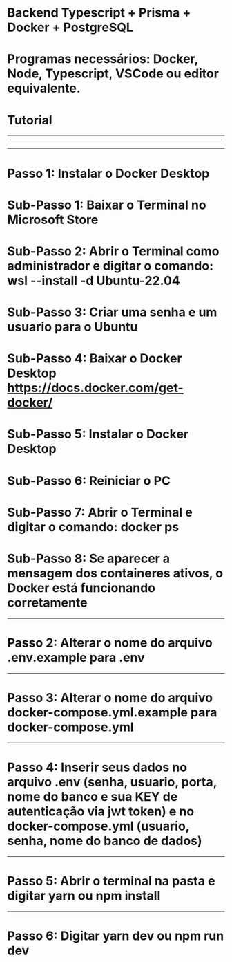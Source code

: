 # Backend Typescript + Prisma + Docker + PostgreSQL

# Programas necessários: Docker, Node, Typescript, VSCode ou editor equivalente.

# Tutorial
--------------------------------------------------------------------------------------------------------------------------------------------------------------------------------
--------------------------------------------------------------------------------------------------------------------------------------------------------------------------------
--------------------------------------------------------------------------------------------------------------------------------------------------------------------------------
# Passo 1: Instalar o Docker Desktop
#  Sub-Passo 1: Baixar o Terminal no Microsoft Store
#  Sub-Passo 2: Abrir o Terminal como administrador e digitar o comando: wsl --install -d Ubuntu-22.04
#  Sub-Passo 3: Criar uma senha e um usuario para o Ubuntu
#  Sub-Passo 4: Baixar o Docker Desktop https://docs.docker.com/get-docker/
#  Sub-Passo 5: Instalar o Docker Desktop
#  Sub-Passo 6: Reiniciar o PC
#  Sub-Passo 7: Abrir o Terminal e digitar o comando: docker ps
#  Sub-Passo 8: Se aparecer a mensagem dos containeres ativos, o Docker está funcionando corretamente
--------------------------------------------------------------------------------------------------------------------------------------------------------------------------------
# Passo 2: Alterar o nome do arquivo .env.example para .env
--------------------------------------------------------------------------------------------------------------------------------------------------------------------------------
# Passo 3: Alterar o nome do arquivo docker-compose.yml.example para docker-compose.yml
--------------------------------------------------------------------------------------------------------------------------------------------------------------------------------
# Passo 4: Inserir seus dados no arquivo .env (senha, usuario, porta, nome do banco e sua KEY de autenticação via jwt token) e no docker-compose.yml (usuario, senha, nome do banco de dados)
--------------------------------------------------------------------------------------------------------------------------------------------------------------------------------
# Passo 5: Abrir o terminal na pasta e digitar yarn ou npm install
--------------------------------------------------------------------------------------------------------------------------------------------------------------------------------
# Passo 6: Digitar yarn dev ou npm run dev
